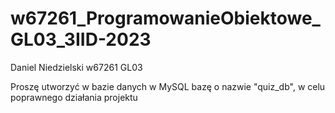 # w67261_ProgramowanieObiektowe_GL03_3IID-2023

Daniel Niedzielski w67261 GL03 

Proszę utworzyć w bazie danych w MySQL bazę o nazwie "quiz_db", w celu poprawnego działania projektu
